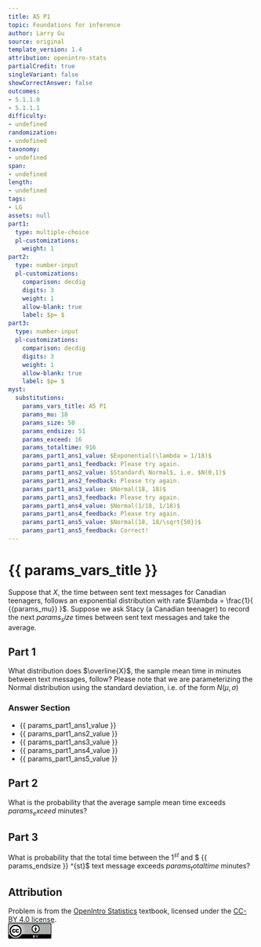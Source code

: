 ```yaml
---
title: A5 P1
topic: Foundations for inference
author: Larry Gu
source: original
template_version: 1.4
attribution: openintro-stats
partialCredit: true
singleVariant: false
showCorrectAnswer: false
outcomes:
- 5.1.1.0
- 5.1.1.1
difficulty:
- undefined
randomization:
- undefined
taxonomy:
- undefined
span:
- undefined
length:
- undefined
tags:
- LG
assets: null
part1:
  type: multiple-choice
  pl-customizations:
    weight: 1
part2:
  type: number-input
  pl-customizations:
    comparison: decdig
    digits: 3
    weight: 1
    allow-blank: true
    label: $p= $
part3:
  type: number-input
  pl-customizations:
    comparison: decdig
    digits: 3
    weight: 1
    allow-blank: true
    label: $p= $
myst:
  substitutions:
    params_vars_title: A5 P1
    params_mu: 18
    params_size: 50
    params_endsize: 51
    params_exceed: 16
    params_totaltime: 916
    params_part1_ans1_value: $Exponential(\lambda = 1/18)$
    params_part1_ans1_feedback: Please try again.
    params_part1_ans2_value: $Standard\ Normal$, i.e. $N(0,1)$
    params_part1_ans2_feedback: Please try again.
    params_part1_ans3_value: $Normal(18, 18)$
    params_part1_ans3_feedback: Please try again.
    params_part1_ans4_value: $Normal(1/18, 1/18)$
    params_part1_ans4_feedback: Please try again.
    params_part1_ans5_value: $Normal(18, 18/\sqrt{50})$
    params_part1_ans5_feedback: Correct!
---
```

# {{ params_vars_title }}
Suppose that $X$, the time between sent text messages for Canadian teenagers, follows an exponential distribution with rate $\lambda = \frac{1}{ {{params_mu}} }$. Suppose we ask Stacy (a Canadian teenager) to record the next ${{params_size}}$ times between sent text messages and take the average.

## Part 1

What distribution does $\overline{X}$, the sample mean time in minutes between text messages, follow? Please note that we are parameterizing the Normal distribution using the standard deviation, i.e. of the form $N(\mu, \sigma)$

### Answer Section

- {{ params_part1_ans1_value }}
- {{ params_part1_ans2_value }}
- {{ params_part1_ans3_value }}
- {{ params_part1_ans4_value }}
- {{ params_part1_ans5_value }}

## Part 2

What is the probability that the average sample mean time exceeds ${{params_exceed}}$ minutes?

## Part 3

What is probability that the total time between the $1^{st}$ and $ {{ params_endsize }} ^{st}$ text message exceeds ${{ params_totaltime }}$ minutes?

## Attribution

Problem is from the [OpenIntro Statistics](https://openintro.org/book/os/) textbook, licensed under the [CC-BY 4.0 license](https://creativecommons.org/licenses/by/4.0/).<br>![Image representing the Creative Commons 4.0 BY license.](https://raw.githubusercontent.com/firasm/bits/master/by.png)